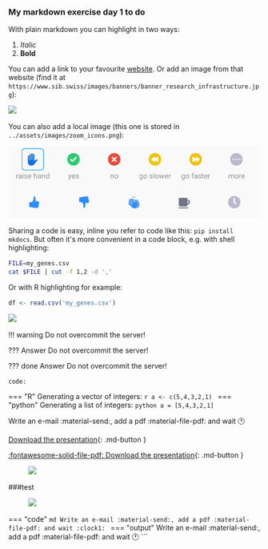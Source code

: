 ### My markdown exercise day 1 to do

With plain markdown you can highlight in two ways:

1. *Italic*
2. **Bold**

You can add a link to your favourite [website](https://www.sib.swiss/).
Or add an image from that website (find it at `https://www.sib.swiss/images/banners/banner_research_infrastructure.jpg`):

![](https://www.sib.swiss/images/banners/banner_scientific.jpg)

You can also add a local image (this one is stored in `../assets/images/zoom_icons.png`):

![](../assets/images/zoom_icons.png)

Sharing a code is easy, inline you refer to code like this: `pip install mkdocs`.
But often it's more convenient in a code block, e.g. with shell highlighting:

```sh
FILE=my_genes.csv
cat $FILE | cut -f 1,2 -d ','
```

Or with R highlighting for example:

```r
df <- read.csv('my_genes.csv')
```


![](https://www.sib.swiss/images/sib/4-training/training_header_2018.jpg)


!!! warning
    Do not overcommit the server!


??? Answer
            Do not overcommit the server!



??? done Answer
        Do not overcommit the server!



    code:


=== "R"
    Generating a vector of integers:
    ```r
    a <- c(5,4,3,2,1)
    ```
=== "python"
    Generating a list of integers:
    ```python
    a = [5,4,3,2,1]
    ```



Write an e-mail :material-send:, add a pdf :material-file-pdf: and wait :clock1:


[Download the presentation](../assets/pdf/introduction_gh_pages.pdf){: .md-button }


[:fontawesome-solid-file-pdf: Download the presentation](../assets/pdf/introduction_gh_pages.pdf){: .md-button }




<figure>
  <img src="https://www.sib.swiss/images/sib/4-training/training_header_2018.jpg" width="300"/>
</figure>


###test

<figure>
  <img src="https://www.sib.swiss/images/sib/4-training/training_header_2018.jpg" width="100"/>
</figure>


=== "code"
    ```md
    Write an e-mail :material-send:, add a pdf :material-file-pdf: and wait :clock1:
    ```
=== "output"
    Write an e-mail :material-send:, add a pdf :material-file-pdf: and wait :clock1:
    ```
